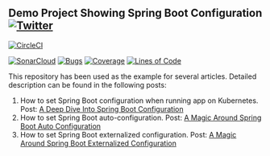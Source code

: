 ## Demo Project Showing Spring Boot Configuration  [![Twitter](https://img.shields.io/twitter/follow/piotr_minkowski.svg?style=social&logo=twitter&label=Follow%20Me)](https://twitter.com/piotr_minkowski)

[![CircleCI](https://circleci.com/gh/piomin/springboot-configuration-playground.svg?style=svg)](https://circleci.com/gh/piomin/springboot-configuration-playground)

[![SonarCloud](https://sonarcloud.io/images/project_badges/sonarcloud-black.svg)](https://sonarcloud.io/dashboard?id=piomin_springboot-configuration-playground)
[![Bugs](https://sonarcloud.io/api/project_badges/measure?project=piomin_springboot-configuration-playground&metric=bugs)](https://sonarcloud.io/dashboard?id=piomin_springboot-configuration-playground)
[![Coverage](https://sonarcloud.io/api/project_badges/measure?project=piomin_springboot-configuration-playground&metric=coverage)](https://sonarcloud.io/dashboard?id=piomin_springboot-configuration-playground)
[![Lines of Code](https://sonarcloud.io/api/project_badges/measure?project=piomin_springboot-configuration-playground&metric=ncloc)](https://sonarcloud.io/dashboard?id=piomin_springboot-configuration-playground)

This repository has been used as the example for several articles. Detailed description can be found in the following posts: 
1. How to set Spring Boot configuration when running app on Kubernetes. Post: [A Deep Dive Into Spring Boot Configuration](https://piotrminkowski.com/2022/08/02/a-deep-dive-into-spring-boot-configuration/)
2. How to set Spring Boot auto-configuration. Post: [A Magic Around Spring Boot Auto Configuration](https://piotrminkowski.com/2020/01/21/a-magic-around-spring-boot-auto-configuration/)
3. How to set Spring Boot externalized configuration. Post: [A Magic Around Spring Boot Externalized Configuration](https://piotrminkowski.com/2019/03/11/a-magic-around-spring-boot-externalized-configuration/)
